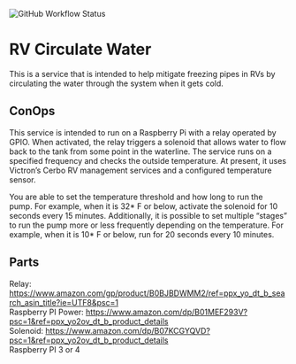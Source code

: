 ![GitHub Workflow Status](https://img.shields.io/github/actions/workflow/status/bgriggs/RVCirculateWater/dotnet.yml)

# RV Circulate Water
This is a service that is intended to help mitigate freezing pipes in RVs by circulating the water through the system when it gets cold.

## ConOps
This service is intended to run on a Raspberry Pi with a relay operated by GPIO.  When activated, the relay triggers a solenoid that allows water to flow back to the tank from some point in the waterline.
The service runs on a specified frequency and checks the outside temperature. At present, it uses Victron’s Cerbo RV management services and a configured temperature sensor.  

You are able to set the temperature threshold and how long to run the pump.  For example, when it is 32* F or below, activate the solenoid for 10 seconds every 15 minutes.  Additionally, it is possible to set multiple “stages” to run the pump more or less frequently depending on the temperature. For example, when it is 10* F or below, run for 20 seconds every 10 minutes.

## Parts
Relay: https://www.amazon.com/gp/product/B0BJBDWMM2/ref=ppx_yo_dt_b_search_asin_title?ie=UTF8&psc=1  
Raspberry PI Power: https://www.amazon.com/dp/B01MEF293V?psc=1&ref=ppx_yo2ov_dt_b_product_details  
Solenoid: https://www.amazon.com/dp/B07KCGYQVD?psc=1&ref=ppx_yo2ov_dt_b_product_details  
Raspberry PI 3 or 4  
